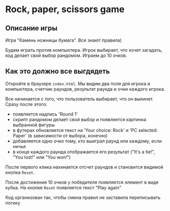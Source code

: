 # Rock, paper, scissors game

## Описание игры

Игра "Камень ножницы бумага". Все знают правила)

Будем играть против компьютера. Игрок выбирает, что хочет загадать, код делает свой выбор рандомом. Играем до 10 очков.

## Как это должно все выгдядеть

Откройте в браузере `index.html`. Мы видим два поля для игрока и компьютера, счетчик раундов, результат раунда и очки каждого игрока.

Все начинается с того, что пользователь выбирает, что он выкинет. Сразу после этого:

- появляется надпись 'Round 1'
- скрипт рандомом делает свой выбор и появляется картинка выбранной фигуры
- в футерах обновляется текст на 'Your choice: Rock' и 'PC selected: Paper' (в зависимости от выбора, конечно)
- добавляется одно очко тому, кто выиграл раунд или каждому, если ничья
- в конце каждого раунда отображается его результат ("It's a tie!", "You lost!" или "You won!")

После первого клика наxинается отсчет раундов и становится видимой кнопка `Reset`.

После достижения 10 очков у победителя появляется элемент в виде кубка. На кнопке `Reset` появляется текст "Play again"

Код организован так, чтобы смена правил не заставила переписывать логику
